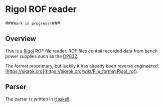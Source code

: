 # Rigol ROF reader #

###`Work in progress!`###

## Overview ##

This is a [Rigol](http://rigolna.com) ROF file reader. ROF files contail recorded 
data from bench power supplies such as the [DP832](http://www.rigolna.com/products/dc-power-supplies/dp800/dp832).

The format proprietary, but luckily it has already been reverse engineered: [https://sigrok.org](https://sigrok.org/wiki/File_format:Rigol_rof).

## Parser ##

The parser is written in [Haskell](https://www.haskell.org/).

